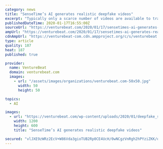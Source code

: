 ```yaml
---
category: news
title: "SenseTime’s AI generates realistic deepfake videos"
excerpt: "Typically only a scarce number of videos are available to train an AI system, and any method has to cope with large audio-video variations among subjects and the absence of knowledge about scene geometry, materials, lighting, and dynamics, To overcome these challenges, the team’s approach uses the expression parameter space, or the values ..."
publishedDateTime: 2020-01-17T16:55:00Z
sourceUrl: "https://venturebeat.com/2020/01/17/sensetimes-ai-generates-realistic-deepfake-videos/"
ampUrl: "https://venturebeat.com/2020/01/17/sensetimes-ai-generates-realistic-deepfake-videos/amp/"
cdnAmpUrl: "https://venturebeat-com.cdn.ampproject.org/c/s/venturebeat.com/2020/01/17/sensetimes-ai-generates-realistic-deepfake-videos/amp/"
type: article
quality: 187
heat: 187
published: true

provider:
  name: VentureBeat
  domain: venturebeat.com
  images:
    - url: "/assets/images/organizations/venturebeat.com-50x50.jpg"
      width: 50
      height: 50

topics:
  - AI

images:
  - url: "https://venturebeat.com/wp-content/uploads/2020/01/deepfake_sensetime-e1579279865680.png?fit=1200%2C600&strip=all"
    width: 1200
    height: 600
    title: "SenseTime’s AI generates realistic deepfake videos"

secured: "vlJXE9zWRz2EcV+W86Vda3gioTUB2Rp0CE4UcH/0wNCgzVnRgh2hPYziZKK/q+s+GvZrdGXxA+bsYJdJXvZr8p7OPGL0jQdQCEgXvXqOPoZnkCh2xbqIGZH4P2OCKZ8TGvvCea6F6MseYE5/nA45vAWayIHWc+NmopkvboiS3JDqohmkg8mlSM+rOS+ZyM9qCzmax14IiKsJp3RoG05ubQ4fUO+/8lgsP6Yle5eA4qECNsbXo4dqACQ5JWi69YmELF5wOCUr7c7CDBuMx5ZW/4IrsHh21BBom9ApswhiYlGgZl43Ya8nGEK+oBfCckAdkVnjLcRo5jNmzSmC8IGP2GpA4IWa7MAyvaDBq2R6T70gl3UnypAlNbsW/p0r2VWzd/D/m5tM8DlSLkj7Ya2oePx52gsNlT+KPE+C58UzSHkg5HChBO3vTvfVgckSjPmxkRT3o2x09IKIW8rHF5AGGL6JtIGNxH7MUHB1tYwMAHg=;MO8zkHjKd/sPGBd7mlhsVQ=="
---
```


